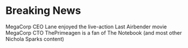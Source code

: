 # Breaking News

MegaCorp CEO Lane enjoyed the live-action Last Airbender movie
MegaCorp CTO ThePrimeagen is a fan of The Notebook (and most other Nichola Sparks content)
